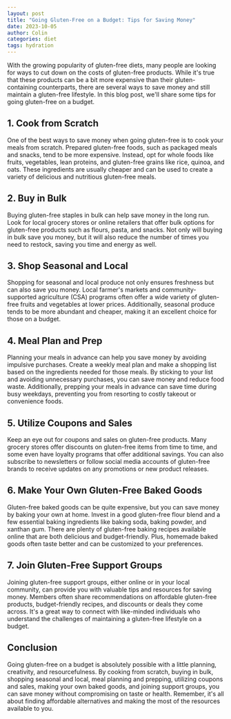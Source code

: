 ```yaml
---
layout: post
title: "Going Gluten-Free on a Budget: Tips for Saving Money"
date: 2023-10-05
author: Colin
categories: diet
tags: hydration
---
```


With the growing popularity of gluten-free diets, many people are looking for ways to cut down on the costs of gluten-free products. While it's true that these products can be a bit more expensive than their gluten-containing counterparts, there are several ways to save money and still maintain a gluten-free lifestyle. In this blog post, we'll share some tips for going gluten-free on a budget.

## 1. Cook from Scratch

One of the best ways to save money when going gluten-free is to cook your meals from scratch. Prepared gluten-free foods, such as packaged meals and snacks, tend to be more expensive. Instead, opt for whole foods like fruits, vegetables, lean proteins, and gluten-free grains like rice, quinoa, and oats. These ingredients are usually cheaper and can be used to create a variety of delicious and nutritious gluten-free meals.

## 2. Buy in Bulk

Buying gluten-free staples in bulk can help save money in the long run. Look for local grocery stores or online retailers that offer bulk options for gluten-free products such as flours, pasta, and snacks. Not only will buying in bulk save you money, but it will also reduce the number of times you need to restock, saving you time and energy as well.

## 3. Shop Seasonal and Local

Shopping for seasonal and local produce not only ensures freshness but can also save you money. Local farmer's markets and community-supported agriculture (CSA) programs often offer a wide variety of gluten-free fruits and vegetables at lower prices. Additionally, seasonal produce tends to be more abundant and cheaper, making it an excellent choice for those on a budget.

## 4. Meal Plan and Prep

Planning your meals in advance can help you save money by avoiding impulsive purchases. Create a weekly meal plan and make a shopping list based on the ingredients needed for those meals. By sticking to your list and avoiding unnecessary purchases, you can save money and reduce food waste. Additionally, prepping your meals in advance can save time during busy weekdays, preventing you from resorting to costly takeout or convenience foods.

## 5. Utilize Coupons and Sales

Keep an eye out for coupons and sales on gluten-free products. Many grocery stores offer discounts on gluten-free items from time to time, and some even have loyalty programs that offer additional savings. You can also subscribe to newsletters or follow social media accounts of gluten-free brands to receive updates on any promotions or new product releases.

## 6. Make Your Own Gluten-Free Baked Goods

Gluten-free baked goods can be quite expensive, but you can save money by baking your own at home. Invest in a good gluten-free flour blend and a few essential baking ingredients like baking soda, baking powder, and xanthan gum. There are plenty of gluten-free baking recipes available online that are both delicious and budget-friendly. Plus, homemade baked goods often taste better and can be customized to your preferences.

## 7. Join Gluten-Free Support Groups

Joining gluten-free support groups, either online or in your local community, can provide you with valuable tips and resources for saving money. Members often share recommendations on affordable gluten-free products, budget-friendly recipes, and discounts or deals they come across. It's a great way to connect with like-minded individuals who understand the challenges of maintaining a gluten-free lifestyle on a budget.

## Conclusion

Going gluten-free on a budget is absolutely possible with a little planning, creativity, and resourcefulness. By cooking from scratch, buying in bulk, shopping seasonal and local, meal planning and prepping, utilizing coupons and sales, making your own baked goods, and joining support groups, you can save money without compromising on taste or health. Remember, it's all about finding affordable alternatives and making the most of the resources available to you.